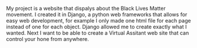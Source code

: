My project is a website that dispalys about the Black Lives Matter movement. I created it in Django, a python web frameworks that allows for easy web development, for example I only made one html file for each page instead of one for each object. Django allowed me to create exactly what I wanted. Next I want to be able to create a Virtual Assitant web site that can control your hone from anywhere. 
